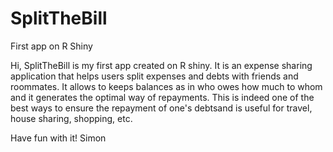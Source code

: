 # SplitTheBill
First app on R Shiny

Hi, 
SplitTheBill is my first app created on R shiny. It is an expense sharing application that helps users split expenses and debts with friends and roommates.
It allows to keeps balances as in who owes how much to whom and it generates the optimal way of repayments.
This is indeed one of the best ways to ensure the repayment of one's debtsand is useful for travel, house sharing, shopping, etc.

Have fun with it!
Simon
